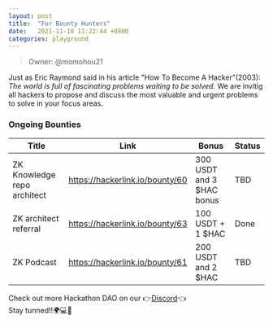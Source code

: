 ```yaml
---
layout: post
title:  "For Bounty Hunters"
date:   2021-11-10 11:22:44 +0800
categories: playground
---
```


> Owner: @momohou21

Just as Eric Raymond said in his article "How To Become A Hacker"(2003): _The world is full of fascinating problems waiting to be solved._ We are invitig all hackers to propose and discuss the most valuable and urgent problems to solve in your focus areas. 

### Ongoing Bounties

| **Title** | **Link** | **Bonus** | **Status** |
| --- | --- | --- | --- |
| ZK Knowledge repo architect | https://hackerlink.io/bounty/60 | 300 USDT and 3 $HAC bonus | TBD |
| ZK architect referral | https://hackerlink.io/bounty/63 | 100 USDT + 1 $HAC | Done  |
| ZK Podcast | https://hackerlink.io/bounty/61 | 200 USDT and 2 $HAC | TBD |


Check out more Hackathon DAO on our 👉[Discord][Discord]👈
<br>
Stay tunned!!🌍💻💪

[Discord]: https://discord.gg/gVBYGfmwQv
